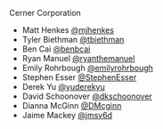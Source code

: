 Cerner Corporation

- Matt Henkes [@mjhenkes]
- Tyler Biethman [@tbiethman]
- Ben Cai [@benbcai]
- Ryan Manuel [@ryanthemanuel]
- Emily Rohrbough [@emilyrohrbough]
- Stephen Esser [@StephenEsser]
- Derek Yu [@yuderekyu]
- David Schoonover [@dkschoonover]
- Dianna McGinn [@DMcginn]
- Jaime Mackey [@jmsv6d]

[@mjhenkes]: https://github.com/mjhenkes
[@tbiethman]: https://github.com/tbiethman
[@benbcai]: https://github.com/benbcai
[@ryanthemanuel]: https://github.com/ryanthemanuel
[@emilyrohrbough]: https://github.com/emilyrohrbough
[@StephenEsser]: https://github.com/StephenEsser
[@yuderekyu]:https://github.com/yuderekyu
[@dkschoonover]: https://github.com/dkschoonover
[@DMcginn]: https://github.com/DMcginn
[@jmsv6d]: https://github.com/jmsv6d


